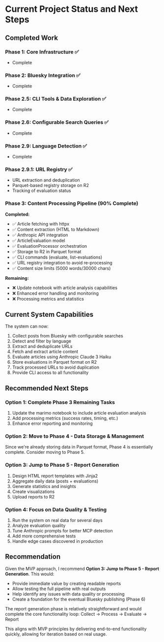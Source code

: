 # Current Project Status and Next Steps

## Completed Work

### Phase 1: Core Infrastructure ✅
- Complete

### Phase 2: Bluesky Integration ✅
- Complete

### Phase 2.5: CLI Tools & Data Exploration ✅
- Complete

### Phase 2.6: Configurable Search Queries ✅
- Complete

### Phase 2.9: Language Detection ✅
- Complete

### Phase 2.9.1: URL Registry ✅
- URL extraction and deduplication
- Parquet-based registry storage on R2
- Tracking of evaluation status

### Phase 3: Content Processing Pipeline (90% Complete)
**Completed:**
- ✅ Article fetching with httpx
- ✅ Content extraction (HTML to Markdown)
- ✅ Anthropic API integration
- ✅ ArticleEvaluation model
- ✅ EvaluationProcessor orchestration
- ✅ Storage to R2 in Parquet format
- ✅ CLI commands (evaluate, list-evaluations)
- ✅ URL registry integration to avoid re-processing
- ✅ Content size limits (5000 words/30000 chars)

**Remaining:**
- ❌ Update notebook with article analysis capabilities
- ❌ Enhanced error handling and monitoring
- ❌ Processing metrics and statistics

## Current System Capabilities

The system can now:
1. Collect posts from Bluesky with configurable searches
2. Detect and filter by language
3. Extract and deduplicate URLs
4. Fetch and extract article content
5. Evaluate articles using Anthropic Claude 3 Haiku
6. Store evaluations in Parquet format on R2
7. Track processed URLs to avoid duplication
8. Provide CLI access to all functionality

## Recommended Next Steps

### Option 1: Complete Phase 3 Remaining Tasks
1. Update the marimo notebook to include article evaluation analysis
2. Add processing metrics (success rates, timing, etc.)
3. Enhance error reporting and monitoring

### Option 2: Move to Phase 4 - Data Storage & Management
Since we're already storing data in Parquet format, Phase 4 is essentially complete. Consider moving to Phase 5.

### Option 3: Jump to Phase 5 - Report Generation
1. Design HTML report templates with Jinja2
2. Aggregate daily data (posts + evaluations)
3. Generate statistics and insights
4. Create visualizations
5. Upload reports to R2

### Option 4: Focus on Data Quality & Testing
1. Run the system on real data for several days
2. Analyze evaluation quality
3. Tune Anthropic prompts for better MCP detection
4. Add more comprehensive tests
5. Handle edge cases discovered in production

## Recommendation

Given the MVP approach, I recommend **Option 3: Jump to Phase 5 - Report Generation**. This would:
- Provide immediate value by creating readable reports
- Allow testing the full pipeline with real outputs
- Help identify any issues with data quality or processing
- Create a foundation for the eventual Bluesky publishing (Phase 6)

The report generation phase is relatively straightforward and would complete the core functionality loop:
Collect → Process → Evaluate → Report

This aligns with MVP principles by delivering end-to-end functionality quickly, allowing for iteration based on real usage.